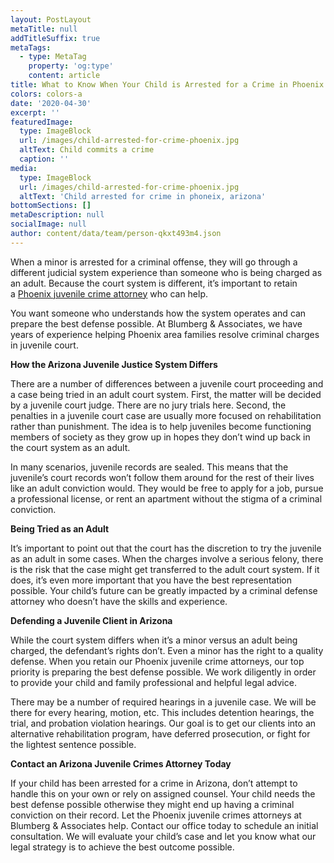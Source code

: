 ```yaml
---
layout: PostLayout
metaTitle: null
addTitleSuffix: true
metaTags:
  - type: MetaTag
    property: 'og:type'
    content: article
title: What to Know When Your Child is Arrested for a Crime in Phoenix
colors: colors-a
date: '2020-04-30'
excerpt: ''
featuredImage:
  type: ImageBlock
  url: /images/child-arrested-for-crime-phoenix.jpg
  altText: Child commits a crime
  caption: ''
media:
  type: ImageBlock
  url: /images/child-arrested-for-crime-phoenix.jpg
  altText: 'Child arrested for crime in phoneix, arizona'
bottomSections: []
metaDescription: null
socialImage: null
author: content/data/team/person-qkxt493m4.json
---
```


When a minor is arrested for a criminal offense, they will go through a different judicial system experience than someone who is being charged as an adult. Because the court system is different, it’s important to retain a [Phoenix juvenile crime attorney](https://azblumberglaw.com/phoenix-criminal-attorney/juvenile-offenses/) who can help.

You want someone who understands how the system operates and can prepare the best defense possible. At Blumberg & Associates, we have years of experience helping Phoenix area families resolve criminal charges in juvenile court.

**How the Arizona Juvenile Justice System Differs**

There are a number of differences between a juvenile court proceeding and a case being tried in an adult court system. First, the matter will be decided by a juvenile court judge. There are no jury trials here. Second, the penalties in a juvenile court case are usually more focused on rehabilitation rather than punishment. The idea is to help juveniles become functioning members of society as they grow up in hopes they don’t wind up back in the court system as an adult.

In many scenarios, juvenile records are sealed. This means that the juvenile’s court records won’t follow them around for the rest of their lives like an adult conviction would. They would be free to apply for a job, pursue a professional license, or rent an apartment without the stigma of a criminal conviction.

**Being Tried as an Adult**

It’s important to point out that the court has the discretion to try the juvenile as an adult in some cases. When the charges involve a serious felony, there is the risk that the case might get transferred to the adult court system. If it does, it’s even more important that you have the best representation possible. Your child’s future can be greatly impacted by a criminal defense attorney who doesn’t have the skills and experience.

**Defending a Juvenile Client in Arizona**

While the court system differs when it’s a minor versus an adult being charged, the defendant’s rights don’t. Even a minor has the right to a quality defense. When you retain our Phoenix juvenile crime attorneys, our top priority is preparing the best defense possible. We work diligently in order to provide your child and family professional and helpful legal advice.

There may be a number of required hearings in a juvenile case. We will be there for every hearing, motion, etc. This includes detention hearings, the trial, and probation violation hearings. Our goal is to get our clients into an alternative rehabilitation program, have deferred prosecution, or fight for the lightest sentence possible.

**Contact an Arizona Juvenile Crimes Attorney Today**

If your child has been arrested for a crime in Arizona, don’t attempt to handle this on your own or rely on assigned counsel. Your child needs the best defense possible otherwise they might end up having a criminal conviction on their record. Let the Phoenix juvenile crimes attorneys at Blumberg & Associates help. Contact our office today to schedule an initial consultation. We will evaluate your child’s case and let you know what our legal strategy is to achieve the best outcome possible.
